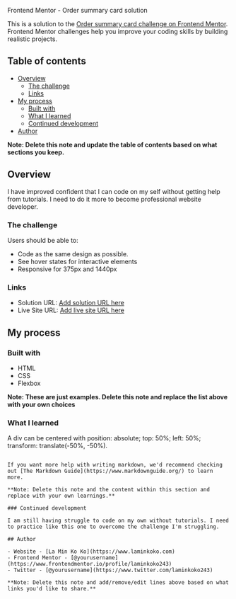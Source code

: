 Frontend Mentor - Order summary card solution

This is a solution to the [Order summary card challenge on Frontend Mentor](https://www.frontendmentor.io/challenges/order-summary-component-QlPmajDUj). Frontend Mentor challenges help you improve your coding skills by building realistic projects. 

## Table of contents

- [Overview](#overview)
  - [The challenge](#the-challenge)
  - [Links](#links)
- [My process](#my-process)
  - [Built with](#built-with)
  - [What I learned](#what-i-learned)
  - [Continued development](#continued-development)
- [Author](#author)

**Note: Delete this note and update the table of contents based on what sections you keep.**

## Overview
I have improved confident that I can code on my self without getting help from tutorials. I need to do it more to become professional website developer.

### The challenge

Users should be able to:

- Code as the same design as possible.
- See hover states for interactive elements
- Responsive for 375px and 1440px

### Links

- Solution URL: [Add solution URL here](https://your-solution-url.com)
- Live Site URL: [Add live site URL here](https://your-live-site-url.com)

## My process

### Built with

- HTML
- CSS
- Flexbox

**Note: These are just examples. Delete this note and replace the list above with your own choices**

### What I learned

A div can be centered with position: absolute; top: 50%; left: 50%; transform: translate(-50%, -50%).


```

If you want more help with writing markdown, we'd recommend checking out [The Markdown Guide](https://www.markdownguide.org/) to learn more.

**Note: Delete this note and the content within this section and replace with your own learnings.**

### Continued development

I am still having struggle to code on my own without tutorials. I need to practice like this one to overcome the challenge I'm struggling.

## Author

- Website - [La Min Ko Ko](https://www.laminkoko.com)
- Frontend Mentor - [@yourusername](https://www.frontendmentor.io/profile/laminkoko243)
- Twitter - [@yourusername](https://www.twitter.com/laminkoko243)

**Note: Delete this note and add/remove/edit lines above based on what links you'd like to share.**

